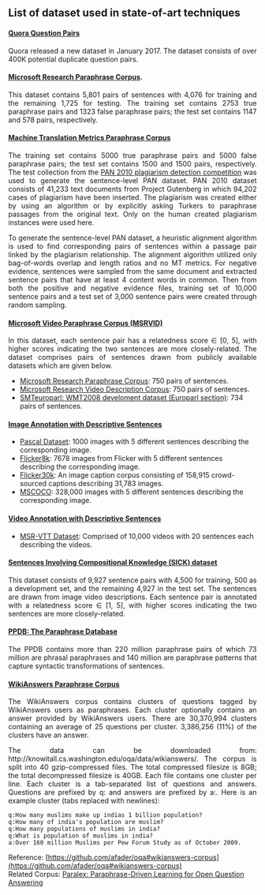 
## List of dataset used in state-of-art techniques
#### [Quora Question Pairs](https://data.quora.com/First-Quora-Dataset-Release-Question-Pairs)
<p align='justify'>
Quora released a new dataset in January 2017. The dataset consists of over 400K potential duplicate question pairs.
<p align='justify'>

#### [Microsoft Research Paraphrase Corpus](https://www.microsoft.com/en-us/download/details.aspx?id=52398).

<p align='justify'>
This dataset contains 5,801 pairs of sentences with 4,076 for training and the remaining 1,725 for testing. The training set contains 2753 true paraphrase pairs and 1323 false paraphrase pairs; the test set contains 1147 and 578 pairs, respectively.
<p align='justify'>

#### [Machine Translation Metrics Paraphrase Corpus](http://www.aclweb.org/anthology/N12-1019.pdf)

<p align='justify'>
The training set contains 5000 true paraphrase pairs and 5000 false paraphrase pairs; the test set contains 1500 and 1500 pairs, respectively. The test collection from the <a href="http://pan.webis.de/clef10/pan10-web/plagiarism-detection.html">PAN 2010 plagiarism detection competition</a> was used to generate the sentence-level PAN dataset. PAN 2010 dataset consists of 41,233 text documents from Project Gutenberg in which 94,202 cases of plagiarism have been inserted. The plagiarism was created either by using an algorithm or by explicitly asking Turkers to paraphrase passages from the original text. Only on the human created plagiarism instances were used here.
<p align='justify'>

<p align='justify'>
To generate the sentence-level PAN dataset, a heuristic alignment algorithm is used to find corresponding pairs of sentences within a passage pair linked by the plagiarism relationship. The alignment algorithm utilized only bag-of-words overlap and length ratios and no MT metrics. For negative evidence, sentences were sampled from the same document and extracted sentence pairs that have at least 4 content words in common. Then from both the positive and negative evidence files, training set of 10,000 sentence pairs and a test set of 3,000 sentence pairs were created through random sampling.
<p align='justify'>

#### [Microsoft Video Paraphrase Corpus (MSRVID)](https://www.cs.york.ac.uk/semeval-2012/task6/data/uploads/datasets/)

<p align='justify'>
In this dataset, each sentence pair has a relatedness score &isin; [0, 5], with higher scores indicating the two sentences are more closely-related. The dataset comprises pairs of sentences drawn from publicly available datasets which are given below.
<p align='justify'>

 - [Microsoft Research Paraphrase Corpus](http://research.microsoft.com/en-us/downloads/607d14d9-20cd-47e3-85bc-a2f65cd28042/): 750 pairs of sentences.
 - [Microsoft Research Video Description Corpus](http://research.microsoft.com/en-us/downloads/38cf15fd-b8df-477e-a4e4-a4680caa75af/): 750 pairs of sentences. 
 - [SMTeuroparl: WMT2008 develoment dataset (Europarl section)](http://www.statmt.org/wmt08/shared-evaluation-task.html): 734 pairs of sentences.

#### [Image Annotation with Descriptive Sentences](http://dl.acm.org/citation.cfm?id=1866717)
 - [Pascal Dataset](http://nlp.cs.illinois.edu/HockenmaierGroup/pascal-sentences/index.html): 1000 images with 5 different sentences describing the corresponding image. 
 - [Flicker8k](http://nlp.cs.illinois.edu/HockenmaierGroup/8k-pictures.html): 7678 images from Flicker with 5 different sentences describing the corresponding image.
 - [Flicker30k](http://shannon.cs.illinois.edu/DenotationGraph/): An image caption corpus consisting of 158,915 crowd-sourced captions describing 31,783 images.
 - [MSCOCO](http://cocodataset.org/#overview): 328,000 images with 5 different sentences describing the corresponding image.

#### [Video Annotation with Descriptive Sentences]()
 - [MSR-VTT Dataset](http://ms-multimedia-challenge.com/2017/challenge): Comprised of 10,000 videos with 20 sentences each describing the videos.
 
#### [Sentences Involving Compositional Knowledge (SICK) dataset](http://clic.cimec.unitn.it/composes/sick.html)

<p align='justify'>
This dataset consists of 9,927 sentence pairs with 4,500 for training, 500 as a development set, and the remaining 4,927 in the test set. The sentences are drawn from image video descriptions. Each sentence pair is annotated with a relatedness score &isin; [1, 5], with higher scores indicating the two sentences are more closely-related.
<p align='justify'>

#### [PPDB: The Paraphrase Database](http://www.cis.upenn.edu/~ccb/ppdb/)

<p align='justify'>
The PPDB contains more than 220 million paraphrase pairs of which 73 million are phrasal paraphrases and 140 million are paraphrase patterns that capture syntactic transformations of sentences.
<p align='justify'>
  
#### [WikiAnswers Paraphrase Corpus](http://knowitall.cs.washington.edu/oqa/data/wikianswers/)

<p align='justify'>
The WikiAnswers corpus contains clusters of questions tagged by WikiAnswers users as paraphrases. Each cluster optionally contains an answer provided by WikiAnswers users. There are 30,370,994 clusters containing an average of 25 questions per cluster. 3,386,256 (11%) of the clusters have an answer.
<p align='justify'>

<p align='justify'>
The data can be downloaded from: http://knowitall.cs.washington.edu/oqa/data/wikianswers/. The corpus is split into 40 gzip-compressed files. The total compressed filesize is 8GB; the total decompressed filesize is 40GB. Each file contains one cluster per line. Each cluster is a tab-separated list of questions and answers. Questions are prefixed by q: and answers are prefixed by a:. Here is an example cluster (tabs replaced with newlines):
<p align='justify'>

  ```
  q:How many muslims make up indias 1 billion population?
  q:How many of india's population are muslim?
  q:How many populations of muslims in india?
  q:What is population of muslims in india?
  a:Over 160 million Muslims per Pew Forum Study as of October 2009.
  ```

  Reference: [https://github.com/afader/oqa#wikianswers-corpus](https://github.com/afader/oqa#wikianswers-corpus)<br/>
  Related Corpus: [Paralex: Paraphrase-Driven Learning for Open Question Answering](http://knowitall.cs.washington.edu/paralex/)

